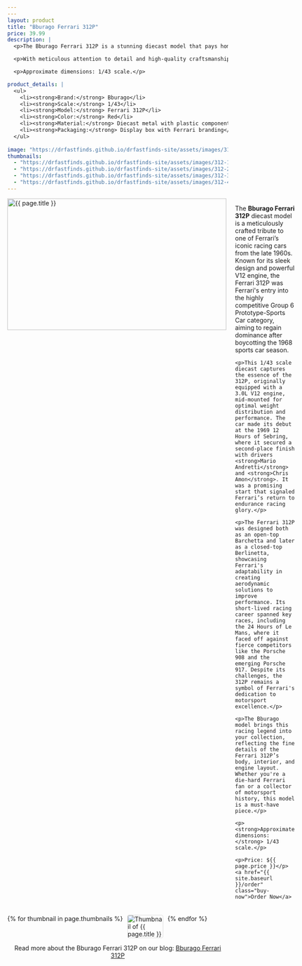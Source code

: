 ```yaml
---
---
layout: product
title: "Bburago Ferrari 312P"
price: 39.99
description: |
  <p>The Bburago Ferrari 312P is a stunning diecast model that pays homage to one of the most iconic race cars in automotive history. This model beautifully captures the essence of the Ferrari 312P, known for its exceptional performance and rich racing heritage.</p>

  <p>With meticulous attention to detail and high-quality craftsmanship, this diecast model is a perfect addition to any collection and a true tribute to the spirit of racing.</p>

  <p>Approximate dimensions: 1/43 scale.</p>

product_details: |
  <ul>
    <li><strong>Brand:</strong> Bburago</li>
    <li><strong>Scale:</strong> 1/43</li>
    <li><strong>Model:</strong> Ferrari 312P</li>
    <li><strong>Color:</strong> Red</li>
    <li><strong>Material:</strong> Diecast metal with plastic components</li>
    <li><strong>Packaging:</strong> Display box with Ferrari branding</li>
  </ul>
  
image: "https://drfastfinds.github.io/drfastfinds-site/assets/images/312.jpg"
thumbnails:
  - "https://drfastfinds.github.io/drfastfinds-site/assets/images/312-1.jpg"
  - "https://drfastfinds.github.io/drfastfinds-site/assets/images/312-2.jpg"
  - "https://drfastfinds.github.io/drfastfinds-site/assets/images/312-3.jpg"
  - "https://drfastfinds.github.io/drfastfinds-site/assets/images/312-4.jpg"
---
```


<div class="product-detail">
  <div class="product-image-box">
    <img class="main-image" src="{{ page.image }}" alt="{{ page.title }}">
  </div>
  <div class="product-text">
    <p>The <strong>Bburago Ferrari 312P</strong> diecast model is a meticulously crafted tribute to one of Ferrari’s iconic racing cars from the late 1960s. Known for its sleek design and powerful V12 engine, the Ferrari 312P was Ferrari's entry into the highly competitive Group 6 Prototype-Sports Car category, aiming to regain dominance after boycotting the 1968 sports car season.</p>

    <p>This 1/43 scale diecast captures the essence of the 312P, originally equipped with a 3.0L V12 engine, mid-mounted for optimal weight distribution and performance. The car made its debut at the 1969 12 Hours of Sebring, where it secured a second-place finish with drivers <strong>Mario Andretti</strong> and <strong>Chris Amon</strong>. It was a promising start that signaled Ferrari’s return to endurance racing glory.</p>

    <p>The Ferrari 312P was designed both as an open-top Barchetta and later as a closed-top Berlinetta, showcasing Ferrari's adaptability in creating aerodynamic solutions to improve performance. Its short-lived racing career spanned key races, including the 24 Hours of Le Mans, where it faced off against fierce competitors like the Porsche 908 and the emerging Porsche 917. Despite its challenges, the 312P remains a symbol of Ferrari's dedication to motorsport excellence.</p>

    <p>The Bburago model brings this racing legend into your collection, reflecting the fine details of the Ferrari 312P’s body, interior, and engine layout. Whether you're a die-hard Ferrari fan or a collector of motorsport history, this model is a must-have piece.</p>

    <p><strong>Approximate dimensions:</strong> 1/43 scale.</p>

    <p>Price: ${{ page.price }}</p>
    <a href="{{ site.baseurl }}/order" class="buy-now">Order Now</a>
  </div>
</div>

<div class="thumbnail-carousel">
  {% for thumbnail in page.thumbnails %}
    <img class="thumbnail" src="{{ thumbnail }}" alt="Thumbnail of {{ page.title }}">
  {% endfor %}
</div>

<div style="text-align: center;">
  <p>Read more about the Bburago Ferrari 312P on our blog: 
    <a href="https://drfastfinds.github.io/drfastfinds-site/collectibles/diecast/ferrari/bburago/312p/2024/09/25/bburago-ferrari-312p.html" target="_blank">Bburago Ferrari 312P</a>
  </p>
</div>

<style>
.product-detail {
  display: flex;
  align-items: flex-start;
  gap: 20px;
  margin-bottom: 20px;
}

.product-image-box {
  flex-shrink: 0;
  width: 500px; 
  height: 300px; 
  overflow: hidden; 
}

.main-image {
  width: 100%; 
  height: 100%; 
  object-fit: contain; 
  display: block;
}

.product-text {
  max-width: 400px;
  flex-grow: 1;
}

.thumbnail-carousel {
  margin-top: 20px;
  display: flex;
  flex-wrap: wrap; 
  gap: 10px;
  justify-content: flex-start;
}

.thumbnail {
  max-width: 80px;
  cursor: pointer;
  border: 1px solid #ddd;
  border-radius: 4px;
}

.buy-now {
  display: inline-block;
  padding: 10px 20px;
  margin-top: 10px;
  background-color: #007bff;
  color: #fff;
  text-decoration: none;
  border-radius: 5px;
  font-weight: bold;
  text-align: center;
}

.buy-now:hover {
  background-color: #0056b3;
}
</style>

<script>
document.addEventListener('DOMContentLoaded', function() {
    const mainImage = document.querySelector('.main-image');
    const thumbnails = document.querySelectorAll('.thumbnail');

    thumbnails.forEach(thumbnail => {
        thumbnail.addEventListener('click', function() {
            mainImage.src = this.src;
        });
    });
});
</script>
